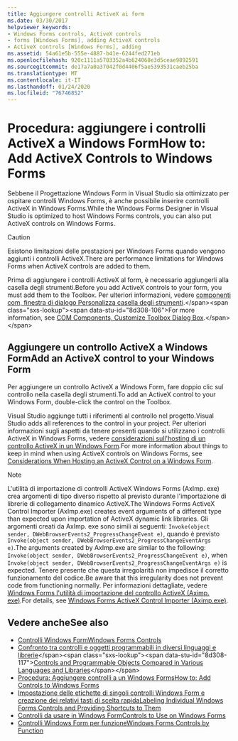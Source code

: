 ```yaml
---
title: Aggiungere controlli ActiveX ai form
ms.date: 03/30/2017
helpviewer_keywords:
- Windows Forms controls, ActiveX controls
- forms [Windows Forms], adding ActiveX controls
- ActiveX controls [Windows Forms], adding
ms.assetid: 54a61e5b-555e-4887-b41e-6244fed271eb
ms.openlocfilehash: 920c1111a5703352a4b624068e3d5ceae9892591
ms.sourcegitcommit: de17a7a0a37042f0d4406f5ae5393531caeb25ba
ms.translationtype: MT
ms.contentlocale: it-IT
ms.lasthandoff: 01/24/2020
ms.locfileid: "76746852"
---
```

# <a name="how-to-add-activex-controls-to-windows-forms"></a><span data-ttu-id="8d308-102">Procedura: aggiungere i controlli ActiveX a Windows Form</span><span class="sxs-lookup"><span data-stu-id="8d308-102">How to: Add ActiveX Controls to Windows Forms</span></span>

<span data-ttu-id="8d308-103">Sebbene il Progettazione Windows Form in Visual Studio sia ottimizzato per ospitare controlli Windows Forms, è anche possibile inserire controlli ActiveX in Windows Forms.</span><span class="sxs-lookup"><span data-stu-id="8d308-103">While the Windows Forms Designer in Visual Studio is optimized to host Windows Forms controls, you can also put ActiveX controls on Windows Forms.</span></span>

> [!CAUTION]
> <span data-ttu-id="8d308-104">Esistono limitazioni delle prestazioni per Windows Forms quando vengono aggiunti i controlli ActiveX.</span><span class="sxs-lookup"><span data-stu-id="8d308-104">There are performance limitations for Windows Forms when ActiveX controls are added to them.</span></span>

<span data-ttu-id="8d308-105">Prima di aggiungere i controlli ActiveX al form, è necessario aggiungerli alla casella degli strumenti.</span><span class="sxs-lookup"><span data-stu-id="8d308-105">Before you add ActiveX controls to your form, you must add them to the Toolbox.</span></span> <span data-ttu-id="8d308-106">Per ulteriori informazioni, vedere [componenti com, finestra di dialogo Personalizza casella degli strumenti](https://docs.microsoft.com/previous-versions/visualstudio/visual-studio-2010/cby6tzh5(v=vs.100)).</span><span class="sxs-lookup"><span data-stu-id="8d308-106">For more information, see [COM Components, Customize Toolbox Dialog Box](https://docs.microsoft.com/previous-versions/visualstudio/visual-studio-2010/cby6tzh5(v=vs.100)).</span></span>

## <a name="add-an-activex-control-to-your-windows-form"></a><span data-ttu-id="8d308-107">Aggiungere un controllo ActiveX a Windows Form</span><span class="sxs-lookup"><span data-stu-id="8d308-107">Add an ActiveX control to your Windows Form</span></span>

<span data-ttu-id="8d308-108">Per aggiungere un controllo ActiveX a Windows Form, fare doppio clic sul controllo nella casella degli strumenti.</span><span class="sxs-lookup"><span data-stu-id="8d308-108">To add an ActiveX control to your Windows Form, double-click the control on the Toolbox.</span></span>

<span data-ttu-id="8d308-109">Visual Studio aggiunge tutti i riferimenti al controllo nel progetto.</span><span class="sxs-lookup"><span data-stu-id="8d308-109">Visual Studio adds all references to the control in your project.</span></span> <span data-ttu-id="8d308-110">Per ulteriori informazioni sugli aspetti da tenere presenti quando si utilizzano i controlli ActiveX in Windows Forms, vedere [considerazioni sull'hosting di un controllo ActiveX in un Windows Form](considerations-when-hosting-an-activex-control-on-a-windows-form.md).</span><span class="sxs-lookup"><span data-stu-id="8d308-110">For more information about things to keep in mind when using ActiveX controls on Windows Forms, see [Considerations When Hosting an ActiveX Control on a Windows Form](considerations-when-hosting-an-activex-control-on-a-windows-form.md).</span></span>

> [!NOTE]
> <span data-ttu-id="8d308-111">L'utilità di importazione di controlli ActiveX Windows Forms (AxImp. exe) crea argomenti di tipo diverso rispetto al previsto durante l'importazione di librerie di collegamento dinamico ActiveX.</span><span class="sxs-lookup"><span data-stu-id="8d308-111">The Windows Forms ActiveX Control Importer (AxImp.exe) creates event arguments of a different type than expected upon importation of ActiveX dynamic link libraries.</span></span> <span data-ttu-id="8d308-112">Gli argomenti creati da AxImp. exe sono simili ai seguenti: `Invoke(object sender, DWebBrowserEvents2_ProgressChangeEvent e)`, quando è previsto `Invoke(object sender, DWebBrowserEvents2_ProgressChangeEventArgs e)`.</span><span class="sxs-lookup"><span data-stu-id="8d308-112">The arguments created by AxImp.exe are similar to the following: `Invoke(object sender, DWebBrowserEvents2_ProgressChangeEvent e)`, when `Invoke(object sender, DWebBrowserEvents2_ProgressChangeEventArgs e)` is expected.</span></span> <span data-ttu-id="8d308-113">Tenere presente che questa irregolarità non impedisce il corretto funzionamento del codice.</span><span class="sxs-lookup"><span data-stu-id="8d308-113">Be aware that this irregularity does not prevent code from functioning normally.</span></span> <span data-ttu-id="8d308-114">Per informazioni dettagliate, vedere [Windows Forms l'utilità di importazione del controllo ActiveX (Aximp. exe)](../../tools/aximp-exe-windows-forms-activex-control-importer.md).</span><span class="sxs-lookup"><span data-stu-id="8d308-114">For details, see [Windows Forms ActiveX Control Importer (Aximp.exe)](../../tools/aximp-exe-windows-forms-activex-control-importer.md).</span></span>

## <a name="see-also"></a><span data-ttu-id="8d308-115">Vedere anche</span><span class="sxs-lookup"><span data-stu-id="8d308-115">See also</span></span>

- [<span data-ttu-id="8d308-116">Controlli Windows Form</span><span class="sxs-lookup"><span data-stu-id="8d308-116">Windows Forms Controls</span></span>](index.md)
- <span data-ttu-id="8d308-117">[Confronto tra controlli e oggetti programmabili in diversi linguaggi e librerie](https://docs.microsoft.com/previous-versions/visualstudio/visual-studio-2010/0061wezk(v=vs.100))</span><span class="sxs-lookup"><span data-stu-id="8d308-117">[Controls and Programmable Objects Compared in Various Languages and Libraries](https://docs.microsoft.com/previous-versions/visualstudio/visual-studio-2010/0061wezk(v=vs.100))</span></span>
- [<span data-ttu-id="8d308-118">Procedura: Aggiungere controlli a un Windows Forms</span><span class="sxs-lookup"><span data-stu-id="8d308-118">How to: Add Controls to Windows Forms</span></span>](how-to-add-controls-to-windows-forms.md)
- [<span data-ttu-id="8d308-119">Impostazione delle etichette di singoli controlli Windows Form e creazione dei relativi tasti di scelta rapida</span><span class="sxs-lookup"><span data-stu-id="8d308-119">Labeling Individual Windows Forms Controls and Providing Shortcuts to Them</span></span>](labeling-individual-windows-forms-controls-and-providing-shortcuts-to-them.md)
- [<span data-ttu-id="8d308-120">Controlli da usare in Windows Form</span><span class="sxs-lookup"><span data-stu-id="8d308-120">Controls to Use on Windows Forms</span></span>](controls-to-use-on-windows-forms.md)
- [<span data-ttu-id="8d308-121">Controlli Windows Form per funzione</span><span class="sxs-lookup"><span data-stu-id="8d308-121">Windows Forms Controls by Function</span></span>](windows-forms-controls-by-function.md)
